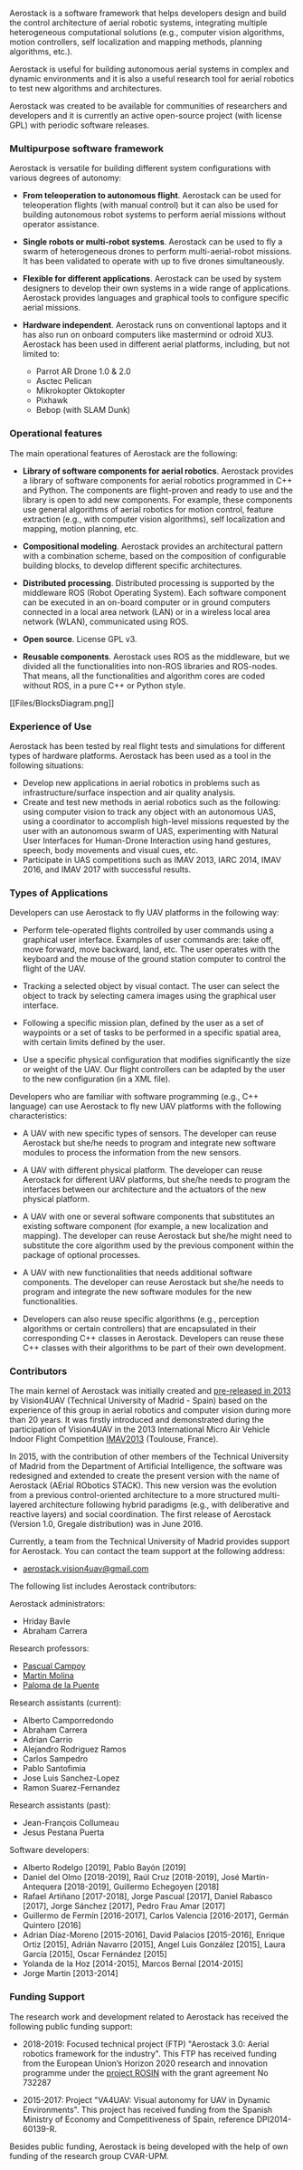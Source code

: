 Aerostack is a software framework that helps developers design and build the control architecture of aerial robotic systems, integrating multiple heterogeneous computational solutions (e.g., computer vision algorithms, motion controllers, self localization and mapping methods, planning algorithms, etc.). 

Aerostack is useful for building autonomous aerial systems in complex and dynamic environments and it is also a useful research tool for aerial robotics to test new algorithms and architectures.

Aerostack was created to be available for communities of researchers and developers and it is currently an active open-source project (with license GPL) with periodic software releases. 

### Multipurpose software framework

Aerostack is versatile for building different system configurations with various degrees of autonomy:

- **From teleoperation to autonomous flight**. Aerostack can be used for teleoperation flights (with manual control) but it can also be used for building autonomous robot systems to perform aerial missions without operator assistance.

- **Single robots or multi-robot systems**. Aerostack can be used to fly a swarm of heterogeneous drones to perform multi-aerial-robot missions. It has been validated to operate with up to five drones simultaneously.

- **Flexible for different applications**. Aerostack can be used by system designers to develop their own systems in a wide range of applications. Aerostack provides languages and graphical tools to configure specific aerial missions.

- **Hardware independent**. Aerostack runs on conventional laptops and it has also run on onboard computers like mastermind or odroid XU3. Aerostack has been used in different aerial platforms, including, but not limited to:

    - Parrot AR Drone 1.0 & 2.0
    - Asctec Pelican
    - Mikrokopter Oktokopter
    - Pixhawk
    - Bebop (with SLAM Dunk)

### Operational features

The main operational features of Aerostack are the following:

- **Library of software components for aerial robotics**. Aerostack provides a library of software components for aerial robotics programmed in C++ and Python. The components are flight-proven and ready to use and the library is open to add new components. For example, these components use general algorithms of aerial robotics for motion control, feature extraction (e.g., with computer vision algorithms), self localization and mapping, motion planning, etc.

- **Compositional modeling**. Aerostack provides an architectural pattern with a combination scheme, based on the composition of configurable building blocks, to develop different specific architectures. 

- **Distributed processing**. Distributed processing is supported by the middleware ROS (Robot Operating System). Each software component can be executed in an on-board computer or in ground computers connected in a local area network (LAN) or in a wireless local area network (WLAN), communicated using ROS.

- **Open source**. License GPL v3.

- **Reusable components**. Aerostack uses ROS as the middleware, but we divided all the functionalities into non-ROS libraries and ROS-nodes. That means, all the functionalities and algorithm cores are coded without ROS, in a pure C++ or Python style.

[[Files/BlocksDiagram.png]]

### Experience of Use

Aerostack has been tested by real flight tests and simulations for different types of hardware platforms. Aerostack has been used as a tool in the following situations:

- Develop new applications in aerial robotics in problems such as infrastructure/surface inspection and air quality analysis.
- Create and test new methods in aerial robotics such as the following: using computer vision to track any object with an autonomous UAS, using a coordinator to accomplish high-level missions requested by the user with an autonomous swarm of UAS, experimenting with Natural User Interfaces for Human-Drone Interaction using hand gestures, speech, body movements and visual cues, etc.
- Participate in UAS competitions such as IMAV 2013, IARC 2014, IMAV 2016, and IMAV 2017 with successful results. 

### Types of Applications

Developers can use Aerostack to fly UAV platforms in the following way:

- Perform tele-operated flights controlled by user commands using a graphical user interface. Examples of user commands are: take off, move forward, move backward, land, etc. The user operates with the keyboard and the mouse of the ground station computer to control the flight of the UAV.

- Tracking a selected object by visual contact. The user can select the object to track by selecting camera images using the graphical user interface.

- Following a specific mission plan, defined by the user as a set of waypoints or a set of tasks to be performed in a specific spatial area, with certain limits defined by the user.

- Use a specific physical configuration that modifies significantly the size or weight of the UAV. Our flight controllers can be adapted by the user to the new configuration (in a XML file).

Developers who are familiar with software programming (e.g., C++ language) can use Aerostack to fly new UAV platforms with the following characteristics:

- A UAV with new specific types of sensors. The developer can reuse Aerostack but she/he needs to program and integrate new software modules to process the information from the new sensors.

- A UAV with different physical platform. The developer can reuse Aerostack for different UAV platforms, but she/he needs to program the interfaces between our architecture and the actuators of the new physical platform.

- A UAV with one or several software components that substitutes an existing software component (for example, a new localization and mapping). The developer can reuse Aerostack but she/he might need to substitute the core algorithm used by the previous component within the package of optional processes.

- A UAV with new functionalities that needs additional software components. The developer can reuse Aerostack but she/he needs to program and integrate the new software modules for the new functionalities.

- Developers can also reuse specific algorithms (e.g., perception algorithms or certain controllers) that are encapsulated in their corresponding C++ classes in Aerostack. Developers can reuse these C++ classes with their algorithms to be part of their own development.

### Contributors

The main kernel of Aerostack was initially created and [pre-released in 2013](http://www.vision4uav.eu/?q=quadrotor_stack "http://www.vision4uav.eu") by Vision4UAV (Technical University of Madrid - Spain) based on the experience of this group in aerial robotics and computer vision during more than 20 years. It was firstly introduced and demonstrated during the participation of Vision4UAV in the 2013 International Micro Air Vehicle Indoor Flight Competition [IMAV2013](http://www.imav2013.org/ "2013 International Micro Air Vehicle Indoor Flight Competition") (Toulouse, France). 

In 2015, with the contribution of other members of the Technical University of Madrid from the Department of Artificial Intelligence, the software was redesigned and extended to create the present version with the name of Aerostack (AErial RObotics STACK). This new version was the evolution from a previous control-oriented architecture to a more structured multi-layered architecture following hybrid paradigms (e.g., with deliberative and reactive layers) and social coordination. The first release of Aerostack (Version 1.0, Gregale distribution) was in June 2016.

Currently, a team from the Technical University of Madrid provides support for Aerostack. You can contact the team support at the following address:

- aerostack.vision4uav@gmail.com

The following list includes Aerostack contributors:

Aerostack administrators:
- Hriday Bavle
- Abraham Carrera

Research professors:
- [Pascual Campoy](http://www.vision4uav.eu/?q=pascual)
- [Martin Molina](https://martinmolinagonzalez.wordpress.com)
- [Paloma de la Puente](http://www.upm.es/observatorio/vi/index.jsp?pageac=investigador.jsp&idInvestigador=12067) 

Research assistants (current):
- Alberto Camporredondo
- Abraham Carrera
- Adrian Carrio
- Alejandro Rodriguez Ramos
- Carlos Sampedro
- Pablo Santofimia 
- Jose Luis Sanchez-Lopez
- Ramon Suarez-Fernandez

Research assistants (past):
- Jean-François Collumeau
- Jesus Pestana Puerta 

Software developers:
* Alberto Rodelgo [2019], Pablo Bayón [2019]
* Daniel del Olmo [2018-2019], Raúl Cruz [2018-2019], José Martín-Antequera [2018-2019], Guillermo Echegoyen [2018]
* Rafael Artiñano [2017-2018], Jorge Pascual [2017], Daniel Rabasco [2017], Jorge Sánchez [2017], Pedro Frau Amar [2017]
* Guillermo de Fermín [2016-2017], Carlos Valencia [2016-2017], Germán Quintero [2016]
* Adrian Díaz-Moreno [2015-2016], David Palacios [2015-2016], Enrique Ortiz [2015], Adrián Navarro [2015], Angel Luis González [2015], Laura García [2015], Oscar Fernández [2015]
* Yolanda de la Hoz [2014-2015], Marcos Bernal [2014-2015]
* Jorge Martin [2013-2014]

### Funding Support

The research work and development related to Aerostack has received the following public funding support:

* 2018-2019: Focused technical project (FTP) "Aerostack 3.0: Aerial robotics framework for the industry". This FTP has received funding from the European Union’s Horizon 2020 research and innovation programme under the [project ROSIN](http://rosin-project.eu) with the grant agreement No 732287

* 2015-2017: Project "VA4UAV: Visual autonomy for UAV in Dynamic Environments". This project has received funding from the Spanish Ministry of Economy and Competitiveness of Spain, reference DPI2014-60139-R.

Besides public funding, Aerostack is being developed with the help of own funding of the research group CVAR-UPM.